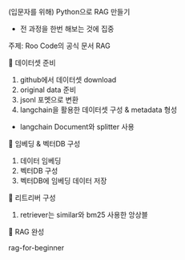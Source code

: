 (입문자를 위해) Python으로 RAG 만들기
 - 전 과정을 한번 해보는 것에 집중


주제: Roo Code의 공식 문서 RAG

 🚀 데이터셋 준비
  1. github에서 데이터셋 download
  2. original data 준비
  3. jsonl 포멧으로 변환
  4. langchain을 활용한 데이터셋 구성 & metadata 형성
   - langchain Document와 splitter 사용

🚀 임베딩 & 벡터DB 구성
  1. 데이터 임베딩
  2. 벡터DB 구성
  3. 벡터DB에 임베딩 데이터 저장

🚀 리트리버 구성
  1. retriever는 similar와 bm25 사용한 앙상블

🚀 RAG 완성




rag-for-beginner